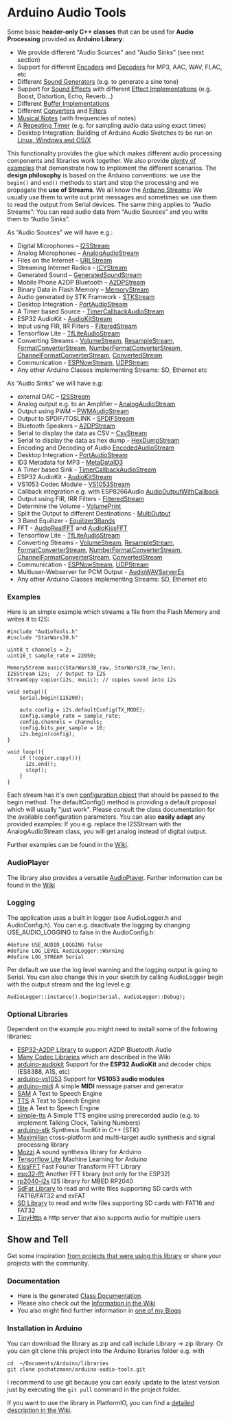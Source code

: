 # Arduino Audio Tools

Some basic __header-only C++ classes__ that can be used for __Audio Processing__ provided as __Arduino Library__:

- We provide different "Audio Sources" and "Audio Sinks" (see next section)
- Support for different [Encoders](https://pschatzmann.github.io/arduino-audio-tools/html/classaudio__tools_1_1_audio_encoder.html) and [Decoders](https://pschatzmann.github.io/arduino-audio-tools/html/classaudio__tools_1_1_audio_decoder.html) for MP3, AAC, WAV, FLAC, etc 
- Different [Sound Generators](https://pschatzmann.github.io/arduino-audio-tools/html/classaudio__tools_1_1_sound_generator.html) (e.g. to generate a sine tone) 
- Support for [Sound Effects](https://pschatzmann.github.io/arduino-audio-tools/html/classaudio__tools_1_1_audio_effects.html) with different [Effect Implementations](https://pschatzmann.github.io/arduino-audio-tools/html/classaudio__tools_1_1_audio_effect.html) (e.g. Boost, Distortion, Echo, Reverb...) 
- Different [Buffer Implementations](https://pschatzmann.github.io/arduino-audio-tools/html/classaudio__tools_1_1_base_buffer.html) 
- Different [Converters](https://pschatzmann.github.io/arduino-audio-tools/html/classaudio__tools_1_1_base_converter.html) and [Filters](https://pschatzmann.github.io/arduino-audio-tools/html/classaudio__tools_1_1_filter.html)
- [Musical Notes](https://pschatzmann.github.io/arduino-audio-tools/html/classaudio__tools_1_1_musical_notes.html) (with frequencies of notes)
- A [Repeating Timer](https://pschatzmann.github.io/arduino-audio-tools/html/classaudio__tools_1_1_timer_alarm_repeating_def.html) (e.g. for sampling audio data using exact times) 
- Desktop Integration: Building of Arduino Audio Sketches to be run on [Linux, Windows and OS/X](https://github.com/pschatzmann/arduino-audio-tools/wiki/Running-an-Audio-Sketch-on-the-Desktop)

This functionality provides the glue which makes different audio processing components and libraries work together.
We also provide [plenty of examples](https://github.com/pschatzmann/arduino-audio-tools/wiki/Examples) that demonstrate how to implement the different scenarios. The __design philosophy__ is based on the Arduino conventions: we use the ```begin()``` and ```end()``` methods to start and stop the processing and we propagate the __use of Streams__.  We all know the [Arduino Streams](https://pschatzmann.github.io/arduino-audio-tools/html/class_stream.html): We usually use them to write out print messages and sometimes we use them to read the output from Serial devices. The same thing applies to “Audio Streams”: You can read audio data from “Audio Sources” and you write them to “Audio Sinks”.

As “Audio Sources” we will have e.g.:

- Digital Microphones – [I2SStream](https://pschatzmann.github.io/arduino-audio-tools/html/classaudio__tools_1_1_i2_s_stream.html)
- Analog Microphones – [AnalogAudioStream](https://pschatzmann.github.io/arduino-audio-tools/html/classaudio__tools_1_1_analog_audio_stream.html)
- Files on the Internet – [URLStream](https://pschatzmann.github.io/arduino-audio-tools/html/classaudio__tools_1_1_u_r_l_stream.html)
- Streaming Internet Radios - [ICYStream](https://pschatzmann.github.io/arduino-audio-tools/html/classaudio__tools_1_1_i_c_y_stream.html)
- Generated Sound – [GeneratedSoundStream](https://pschatzmann.github.io/arduino-audio-tools/html/classaudio__tools_1_1_generated_sound_stream.html)
- Mobile Phone A2DP Bluetooth – [A2DPStream](https://pschatzmann.github.io/arduino-audio-tools/html/classaudio__tools_1_1_a2_d_p_stream.html)
- Binary Data in Flash Memory – [MemoryStream](https://pschatzmann.github.io/arduino-audio-tools/html/classaudio__tools_1_1_memory_stream.html)
- Audio generated by STK Framwork - [STKStream](https://pschatzmann.github.io/arduino-audio-tools/html/classaudio__tools_1_1_s_t_k_stream.html)
- Desktop Integration - [PortAudioStream](https://pschatzmann.github.io/arduino-audio-tools/html/classaudio__tools_1_1_port_audio_stream.html)
- A Timer based Source - [TimerCallbackAudioStream](https://pschatzmann.github.io/arduino-audio-tools/html/classaudio__tools_1_1_timer_callback_audio_stream.html)
- ESP32 AudioKit - [AudioKitStream](https://pschatzmann.github.io/arduino-audio-tools/html/classaudio__tools_1_1_audio_kit_stream.html)
- Input using FIR, IIR Filters - [FilteredStream](https://pschatzmann.github.io/arduino-audio-tools/html/classaudio__tools_1_1_filtered_stream.html)
- Tensorflow Lite - [TfLiteAudioStream](https://pschatzmann.github.io/arduino-audio-tools/html/classaudio__tools_1_1_tf_lite_audio_stream.html)
- Converting Streams - [VolumeStream](https://pschatzmann.github.io/arduino-audio-tools/html/classaudio__tools_1_1_volume_stream.html), [ResampleStream](https://pschatzmann.github.io/arduino-audio-tools/html/classaudio__tools_1_1_resample_stream.html), [FormatConverterStream](https://pschatzmann.github.io/arduino-audio-tools/html/classaudio__tools_1_1_format_converter_stream.html), [NumberFormatConverterStream](https://pschatzmann.github.io/arduino-audio-tools/html/classaudio__tools_1_1_number_format_converter_stream.html), [ChannelFormatConverterStream](https://pschatzmann.github.io/arduino-audio-tools/html/classaudio__tools_1_1_channel_format_converter_stream.html), [ConvertedStream](https://pschatzmann.github.io/arduino-audio-tools/html/classaudio__tools_1_1_converted_stream.html)
- Communication - [ESPNowStream](https://pschatzmann.github.io/arduino-audio-tools/html/classaudio__tools_1_1_e_s_p_now_stream.html), [UDPStream](https://pschatzmann.github.io/arduino-audio-tools/html/classaudio__tools_1_1_u_d_p_stream.html)
- Any other Arduino Classes implementing Streams: SD, Ethernet etc

As “Audio Sinks” we will have e.g:

- external DAC – [I2SStream](https://pschatzmann.github.io/arduino-audio-tools/html/classaudio__tools_1_1_i2_s_stream.html)
- Analog output e.g. to an Amplifier – [AnalogAudioStream](https://pschatzmann.github.io/arduino-audio-tools/html/classaudio__tools_1_1_analog_audio_stream.html)
- Output using PWM – [PWMAudioStream](https://pschatzmann.github.io/arduino-audio-tools/html/classaudio__tools_1_1_p_w_m_audio_stream_base.html)
- Output to SPDIF/TOSLINK - [SPDIFStream](https://pschatzmann.github.io/arduino-audio-tools/html/classaudio__tools_1_1_s_p_d_i_f_stream.html)
- Bluetooth Speakers – [A2DPStream](https://pschatzmann.github.io/arduino-audio-tools/html/classaudio__tools_1_1_a2_d_p_stream.html)
- Serial to display the data as CSV – [CsvStream](https://pschatzmann.github.io/arduino-audio-tools/html/classaudio__tools_1_1_csv_stream.html)
- Serial to display the data as hex dump - [HexDumpStream](https://pschatzmann.github.io/arduino-audio-tools/html/classaudio__tools_1_1_hex_dump_stream.html)
- Encoding and Decoding of Audio [EncodedAudioStream](https://pschatzmann.github.io/arduino-audio-tools/html/classaudio__tools_1_1_encoded_audio_stream.html)
- Desktop Integration - [PortAudioStream](https://pschatzmann.github.io/arduino-audio-tools/html/classaudio__tools_1_1_port_audio_stream.html)
- ID3 Metadata for MP3 - [MetaDataID3](https://pschatzmann.github.io/arduino-audio-tools/html/classaudio__tools_1_1_meta_data_i_d3.html)
- A Timer based Sink - [TimerCallbackAudioStream](https://pschatzmann.github.io/arduino-audio-tools/html/classaudio__tools_1_1_timer_callback_audio_stream.html)
- ESP32 AudioKit - [AudioKitStream](https://pschatzmann.github.io/arduino-audio-tools/html/classaudio__tools_1_1_audio_kit_stream.html)
- VS1053 Codec Module - [VS1053Stream](https://pschatzmann.github.io/arduino-audio-tools/html/classaudio__tools_1_1_v_s1053_stream.html)
- Callback integration e.g. with ESP8266Audio [AudioOutputWithCallback](https://pschatzmann.github.io/arduino-audio-tools/html/classaudio__tools_1_1_audio_output_with_callback.html) 
- Output using FIR, IRR Filters - [FilteredStream](https://pschatzmann.github.io/arduino-audio-tools/html/classaudio__tools_1_1_filtered_stream.html)
- Determine the Volume - [VolumePrint](https://pschatzmann.github.io/arduino-audio-tools/html/classaudio__tools_1_1_volume_print.html)
- Split the Output to different Destinations - [MultiOutput](https://pschatzmann.github.io/arduino-audio-tools/html/classaudio__tools_1_1_multi_output.html)
- 3 Band Equilizer - [Equilizer3Bands](https://pschatzmann.github.io/arduino-audio-tools/html/classaudio__tools_1_1_equilizer3_bands.html)
- FFT - [AudioRealFFT](https://pschatzmann.github.io/arduino-audio-tools/html/classaudio__tools_1_1_audio_real_f_f_t.html) and [AudioKissFFT](https://pschatzmann.github.io/arduino-audio-tools/html/classaudio__tools_1_1_audio_kiss_f_f_t.html)
- Tensorflow Lite - [TfLiteAudioStream](https://pschatzmann.github.io/arduino-audio-tools/html/classaudio__tools_1_1_tf_lite_audio_stream.html)
- Converting Streams - [VolumeStream](https://pschatzmann.github.io/arduino-audio-tools/html/classaudio__tools_1_1_volume_stream.html), [ResampleStream](https://pschatzmann.github.io/arduino-audio-tools/html/classaudio__tools_1_1_resample_stream.html), [FormatConverterStream](https://pschatzmann.github.io/arduino-audio-tools/html/classaudio__tools_1_1_format_converter_stream.html), [NumberFormatConverterStream](https://pschatzmann.github.io/arduino-audio-tools/html/classaudio__tools_1_1_number_format_converter_stream.html), [ChannelFormatConverterStream](https://pschatzmann.github.io/arduino-audio-tools/html/classaudio__tools_1_1_channel_format_converter_stream.html), [ConvertedStream](https://pschatzmann.github.io/arduino-audio-tools/html/classaudio__tools_1_1_converted_stream.html)
- Communication - [ESPNowStream](https://pschatzmann.github.io/arduino-audio-tools/html/classaudio__tools_1_1_e_s_p_now_stream.html), [UDPStream](https://pschatzmann.github.io/arduino-audio-tools/html/classaudio__tools_1_1_u_d_p_stream.html)
- Multiuser-Webserver for PCM Output - [AudioWAVServerEx](https://pschatzmann.github.io/arduino-audio-tools/html/classaudio__tools_1_1_audio_w_a_v_server_ex.html)
- Any other Arduino Classes implementing Streams: SD, Ethernet etc

### Examples

Here is an simple example which streams a file from the Flash Memory and writes it to I2S: 

```
#include "AudioTools.h"
#include "StarWars30.h"

uint8_t channels = 2;
uint16_t sample_rate = 22050;

MemoryStream music(StarWars30_raw, StarWars30_raw_len);
I2SStream i2s;  // Output to I2S
StreamCopy copier(i2s, music); // copies sound into i2s

void setup(){
    Serial.begin(115200);

    auto config = i2s.defaultConfig(TX_MODE);
    config.sample_rate = sample_rate;
    config.channels = channels;
    config.bits_per_sample = 16;
    i2s.begin(config);
}

void loop(){
    if (!copier.copy()){
      i2s.end();
      stop();
    }
}

```
Each stream has it's own [configuration object](https://pschatzmann.github.io/arduino-audio-tools/html/structaudio__tools_1_1_audio_base_info.html) that should be passed to the begin method. The defaultConfig() method is providing a default proposal which will usually "just work". Please consult 
the class documentation for the available configuration parameters. You can also __easily adapt__ any provided examples: If you e.g. replace the I2SStream with the AnalogAudioStream class, you will get analog instead of digital output.

Further examples can be found in the [Wiki](https://github.com/pschatzmann/arduino-audio-tools/wiki/Examples). 


### AudioPlayer

The library also provides a versatile [AudioPlayer](https://pschatzmann.github.io/arduino-audio-tools/html/classaudio__tools_1_1_audio_player.html). Further information can be found in the [Wiki](https://github.com/pschatzmann/arduino-audio-tools/wiki/The-Audio-Player-Class)


### Logging

The application uses a built in logger (see AudioLogger.h and AudioConfig.h). You can  e.g. deactivate the logging by changing USE_AUDIO_LOGGING to false in the AudioConfig.h: 

```
#define USE_AUDIO_LOGGING false
#define LOG_LEVEL AudioLogger::Warning
#define LOG_STREAM Serial
```

Per default we use the log level warning and the logging output is going to Serial. You can also change this in your sketch by calling AudioLogger begin with the output stream and the log level e.g:

```
AudioLogger::instance().begin(Serial, AudioLogger::Debug);
```

### Optional Libraries

Dependent on the example you might need to install some of the following libraries:

- [ESP32-A2DP Library](https://github.com/pschatzmann/ESP32-A2DP) to support A2DP Bluetooth Audio
- [Many Codec Libraries](https://github.com/pschatzmann/arduino-audio-tools/wiki/Encoding-and-Decoding-of-Audio) which are described in the Wiki
- [arduino-audiokit](https://github.com/pschatzmann/arduino-audiokit) Support for the __ESP32 AudioKit__ and decoder chips (ES8388, A1S, etc) 
- [arduino-vs1053](https://github.com/pschatzmann/arduino-vs1053) Support for __VS1053 audio modules__
- [arduino-midi](https://github.com/pschatzmann/arduino-midi) A simple __MIDI__ message parser and generator
- [SAM](https://github.com/pschatzmann/arduino-SAM) A Text to Speech Engine
- [TTS](https://github.com/pschatzmann/TTS) A Text to Speech Engine
- [flite](https://github.com/pschatzmann/arduino-flite) A Text to Speech Engine
- [simple-tts](https://github.com/pschatzmann/arduino-simple-tts) A Simple TTS engine using prerecorded audio (e.g. to implement Talking Clock, Talking Numbers)
- [arduino-stk](https://github.com/pschatzmann/Arduino-STK) Synthesis ToolKit in C++ (STK) 
- [Maximilian](https://github.com/pschatzmann/Maximilian) cross-platform and multi-target audio synthesis and signal processing library
- [Mozzi](https://github.com/pschatzmann/Mozzi) A sound synthesis library for Arduino
- [Tensorflow Lite](https://github.com/pschatzmann/tflite-micro-arduino-examples) Machine Learning for Arduino
- [KissFFT](https://github.com/pschatzmann/kissfft) Fast Fourier Transform FFT Library
- [esp32-fft](https://github.com/pschatzmann/esp32-fft) Another FFT library (not only for the ESP32)
- [rp2040-i2s](https://github.com/pschatzmann/rp2040-i2s) I2S library for MBED RP2040
- [SdFat Library](https://github.com/greiman/SdFat) to read and write files supporting SD cards with FAT16/FAT32 and exFAT
- [SD Library](https://www.arduino.cc/en/reference/SD) to read and write files supporting SD cards with FAT16 and FAT32
- [TinyHttp](https://github.com/pschatzmann/TinyHttp) a http server that also supports audio for multiple users


## Show and Tell

Get some inspiration [from projects that were using this library](https://github.com/pschatzmann/arduino-audio-tools/discussions/categories/show-and-tell) or share your projects with the community.


### Documentation

- Here is the generated [Class Documentation](https://pschatzmann.github.io/arduino-audio-tools/html/namespaceaudio__tools.html). 
- Please also check out the [Information in the Wiki](https://github.com/pschatzmann/arduino-audio-tools/wiki)
- You also might find further information in [one of my Blogs](https://www.pschatzmann.ch/home/category/machine-sound/)


### Installation in Arduino

You can download the library as zip and call include Library -> zip library. Or you can git clone this project into the Arduino libraries folder e.g. with

```
cd  ~/Documents/Arduino/libraries
git clone pschatzmann/arduino-audio-tools.git
```

I recommend to use git because you can easily update to the latest version just by executing the ```git pull``` command in the project folder.

If you want to use the library in PlatformIO, you can find a [detailed description in the Wiki](https://github.com/pschatzmann/arduino-audio-tools/wiki/Working-with-PlatformIO).
